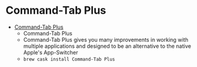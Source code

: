 # Command-Tab Plus
- [Command-Tab Plus](https://noteifyapp.com/command-tab-plus/)
  -  Command-Tab Plus
  - Command-Tab Plus gives you many improvements in working with multiple applications and designed to be an alternative to the native Apple's App-Switcher
  - `brew cask install Command-Tab Plus`
